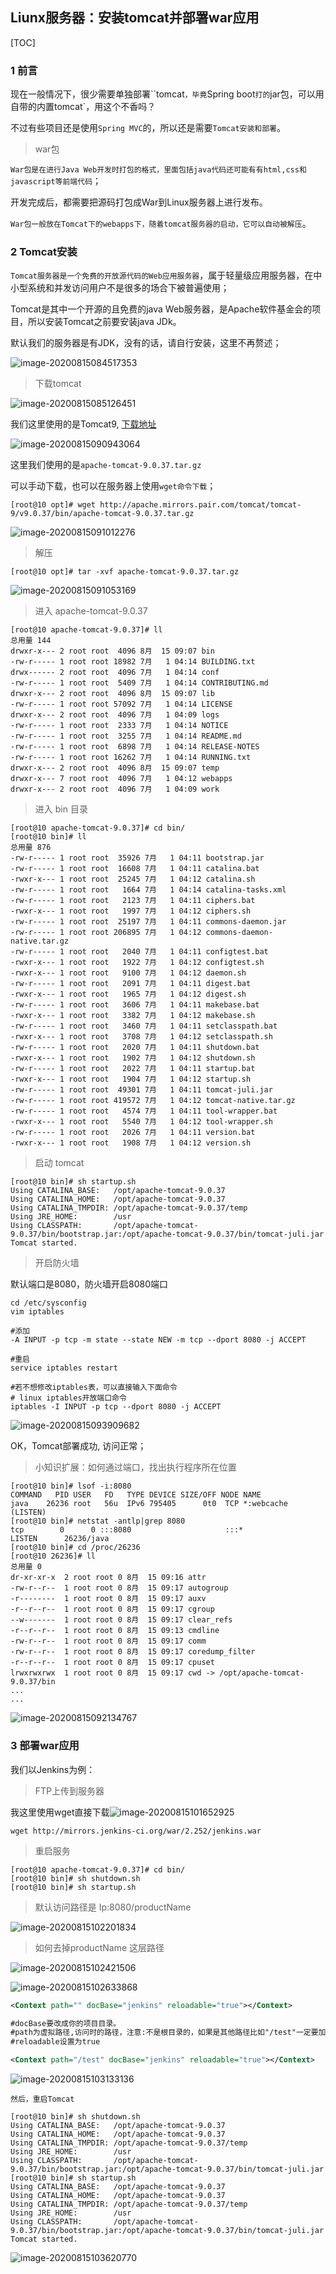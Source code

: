 ## Liunx服务器：安装tomcat并部署war应用

[TOC]

### 1 前言

现在一般情况下，很少需要单独部署``tomcat`，毕竟`Spring boot`打的`jar包，可以用自带的内置tomcat`，用这个不香吗？

不过有些项目还是使用`Spring MVC`的，所以还是需要`Tomcat安装和部署`。

> war包

`War包是在进行Java Web开发时打包的格式，里面包括java代码还可能有有html,css和javascript等前端代码`；

开发完成后，都需要把源码打包成War到Linux服务器上进行发布。

`War包一般放在Tomcat下的webapps下，随着tomcat服务器的启动，它可以自动被解压`。

### 2 Tomcat安装

`Tomcat服务器是一个免费的开放源代码的Web应用服务器`，属于轻量级应用服务器，在中小型系统和并发访问用户不是很多的场合下被普遍使用；

Tomcat是其中一个开源的且免费的java Web服务器，是Apache软件基金会的项目，所以安装Tomcat之前要安装java JDk。

默认我们的服务器是有JDK，没有的话，请自行安装，这里不再赘述；

![image-20200815084517353](assets/image-20200815084517353.png)

> 下载tomcat

![image-20200815085126451](assets/image-20200815085126451.png)

我们这里使用的是Tomcat9, [下载地址](https://tomcat.apache.org/download-90.cgi)

![image-20200815090943064](assets/image-20200815090943064.png)

这里我们使用的是`apache-tomcat-9.0.37.tar.gz`

可以手动下载，也可以在服务器上使用``wget命令下载``；

~~~shell
[root@10 opt]# wget http://apache.mirrors.pair.com/tomcat/tomcat-9/v9.0.37/bin/apache-tomcat-9.0.37.tar.gz
~~~

![image-20200815091012276](assets/image-20200815091012276.png)

> 解压

~~~shell
[root@10 opt]# tar -xvf apache-tomcat-9.0.37.tar.gz
~~~

![image-20200815091053169](assets/image-20200815091053169.png)

> 进入 apache-tomcat-9.0.37

~~~shell
[root@10 apache-tomcat-9.0.37]# ll
总用量 144
drwxr-x--- 2 root root  4096 8月  15 09:07 bin
-rw-r----- 1 root root 18982 7月   1 04:14 BUILDING.txt
drwx------ 2 root root  4096 7月   1 04:14 conf
-rw-r----- 1 root root  5409 7月   1 04:14 CONTRIBUTING.md
drwxr-x--- 2 root root  4096 8月  15 09:07 lib
-rw-r----- 1 root root 57092 7月   1 04:14 LICENSE
drwxr-x--- 2 root root  4096 7月   1 04:09 logs
-rw-r----- 1 root root  2333 7月   1 04:14 NOTICE
-rw-r----- 1 root root  3255 7月   1 04:14 README.md
-rw-r----- 1 root root  6898 7月   1 04:14 RELEASE-NOTES
-rw-r----- 1 root root 16262 7月   1 04:14 RUNNING.txt
drwxr-x--- 2 root root  4096 8月  15 09:07 temp
drwxr-x--- 7 root root  4096 7月   1 04:12 webapps
drwxr-x--- 2 root root  4096 7月   1 04:09 work
~~~

> 进入 bin 目录

~~~shell
[root@10 apache-tomcat-9.0.37]# cd bin/
[root@10 bin]# ll
总用量 876
-rw-r----- 1 root root  35926 7月   1 04:11 bootstrap.jar
-rw-r----- 1 root root  16608 7月   1 04:11 catalina.bat
-rwxr-x--- 1 root root  25245 7月   1 04:12 catalina.sh
-rw-r----- 1 root root   1664 7月   1 04:14 catalina-tasks.xml
-rw-r----- 1 root root   2123 7月   1 04:11 ciphers.bat
-rwxr-x--- 1 root root   1997 7月   1 04:12 ciphers.sh
-rw-r----- 1 root root  25197 7月   1 04:11 commons-daemon.jar
-rw-r----- 1 root root 206895 7月   1 04:12 commons-daemon-native.tar.gz
-rw-r----- 1 root root   2040 7月   1 04:11 configtest.bat
-rwxr-x--- 1 root root   1922 7月   1 04:12 configtest.sh
-rwxr-x--- 1 root root   9100 7月   1 04:12 daemon.sh
-rw-r----- 1 root root   2091 7月   1 04:11 digest.bat
-rwxr-x--- 1 root root   1965 7月   1 04:12 digest.sh
-rw-r----- 1 root root   3606 7月   1 04:11 makebase.bat
-rwxr-x--- 1 root root   3382 7月   1 04:12 makebase.sh
-rw-r----- 1 root root   3460 7月   1 04:11 setclasspath.bat
-rwxr-x--- 1 root root   3708 7月   1 04:12 setclasspath.sh
-rw-r----- 1 root root   2020 7月   1 04:11 shutdown.bat
-rwxr-x--- 1 root root   1902 7月   1 04:12 shutdown.sh
-rw-r----- 1 root root   2022 7月   1 04:11 startup.bat
-rwxr-x--- 1 root root   1904 7月   1 04:12 startup.sh
-rw-r----- 1 root root  49301 7月   1 04:11 tomcat-juli.jar
-rw-r----- 1 root root 419572 7月   1 04:12 tomcat-native.tar.gz
-rw-r----- 1 root root   4574 7月   1 04:11 tool-wrapper.bat
-rwxr-x--- 1 root root   5540 7月   1 04:12 tool-wrapper.sh
-rw-r----- 1 root root   2026 7月   1 04:11 version.bat
-rwxr-x--- 1 root root   1908 7月   1 04:12 version.sh
~~~

> 启动 tomcat

~~~shell
[root@10 bin]# sh startup.sh 
Using CATALINA_BASE:   /opt/apache-tomcat-9.0.37
Using CATALINA_HOME:   /opt/apache-tomcat-9.0.37
Using CATALINA_TMPDIR: /opt/apache-tomcat-9.0.37/temp
Using JRE_HOME:        /usr
Using CLASSPATH:       /opt/apache-tomcat-9.0.37/bin/bootstrap.jar:/opt/apache-tomcat-9.0.37/bin/tomcat-juli.jar
Tomcat started.
~~~

> 开启防火墙

默认端口是8080，防火墙开启8080端口

~~~shell
cd /etc/sysconfig
vim iptables

#添加
-A INPUT -p tcp -m state --state NEW -m tcp --dport 8080 -j ACCEPT

#重启
service iptables restart

#若不想修改iptables表，可以直接输入下面命令
# linux iptables开放端口命令
iptables -I INPUT -p tcp --dport 8080 -j ACCEPT  
~~~

![image-20200815093909682](assets/image-20200815093909682.png)

OK，Tomcat部署成功, 访问正常；

> 小知识扩展：如何通过端口，找出执行程序所在位置

~~~shell
[root@10 bin]# lsof -i:8080
COMMAND   PID USER   FD   TYPE DEVICE SIZE/OFF NODE NAME
java    26236 root   56u  IPv6 795405      0t0  TCP *:webcache (LISTEN)
[root@10 bin]# netstat -antlp|grep 8080
tcp        0      0 :::8080                     :::*                        LISTEN      26236/java          
[root@10 bin]# cd /proc/26236
[root@10 26236]# ll
总用量 0
dr-xr-xr-x  2 root root 0 8月  15 09:16 attr
-rw-r--r--  1 root root 0 8月  15 09:17 autogroup
-r--------  1 root root 0 8月  15 09:17 auxv
-r--r--r--  1 root root 0 8月  15 09:17 cgroup
--w-------  1 root root 0 8月  15 09:17 clear_refs
-r--r--r--  1 root root 0 8月  15 09:13 cmdline
-rw-r--r--  1 root root 0 8月  15 09:17 comm
-rw-r--r--  1 root root 0 8月  15 09:17 coredump_filter
-r--r--r--  1 root root 0 8月  15 09:17 cpuset
lrwxrwxrwx  1 root root 0 8月  15 09:17 cwd -> /opt/apache-tomcat-9.0.37/bin
...
...
~~~

![image-20200815092134767](assets/image-20200815092134767.png)

### 3 部署war应用

我们以Jenkins为例：

> FTP上传到服务器

我这里使用wget直接下载![image-20200815101652925](assets/image-20200815101652925.png)

~~~shell
wget http://mirrors.jenkins-ci.org/war/2.252/jenkins.war
~~~

> 重启服务

~~~shell
[root@10 apache-tomcat-9.0.37]# cd bin/
[root@10 bin]# sh shutdown.sh
[root@10 bin]# sh startup.sh
~~~

> 默认访问路径是 Ip:8080/productName

![image-20200815102201834](assets/image-20200815102201834.png)

> 如何去掉productName 这层路径

![image-20200815102421506](assets/image-20200815102421506.png)

![image-20200815102633868](assets/image-20200815102633868.png)

~~~xml
<Context path="" docBase="jenkins" reloadable="true"></Context>

#docBase要改成你的项目目录。
#path为虚拟路径,访问时的路径，注意:不是根目录的，如果是其他路径比如"/test"一定要加"/"" debug建议设置为0
#reloadable设置为true

<Context path="/test" docBase="jenkins" reloadable="true"></Context>
~~~

![image-20200815103133136](assets/image-20200815103133136.png)

`然后，重启Tomcat`

~~~shell
[root@10 bin]# sh shutdown.sh 
Using CATALINA_BASE:   /opt/apache-tomcat-9.0.37
Using CATALINA_HOME:   /opt/apache-tomcat-9.0.37
Using CATALINA_TMPDIR: /opt/apache-tomcat-9.0.37/temp
Using JRE_HOME:        /usr
Using CLASSPATH:       /opt/apache-tomcat-9.0.37/bin/bootstrap.jar:/opt/apache-tomcat-9.0.37/bin/tomcat-juli.jar
[root@10 bin]# sh startup.sh 
Using CATALINA_BASE:   /opt/apache-tomcat-9.0.37
Using CATALINA_HOME:   /opt/apache-tomcat-9.0.37
Using CATALINA_TMPDIR: /opt/apache-tomcat-9.0.37/temp
Using JRE_HOME:        /usr
Using CLASSPATH:       /opt/apache-tomcat-9.0.37/bin/bootstrap.jar:/opt/apache-tomcat-9.0.37/bin/tomcat-juli.jar
Tomcat started.
~~~

![image-20200815103620770](assets/image-20200815103620770.png)

